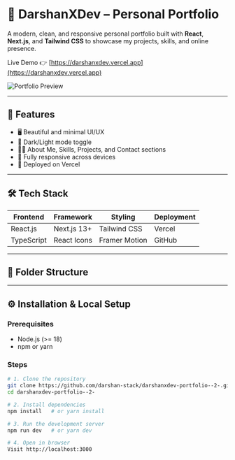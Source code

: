 # 🚀 DarshanXDev – Personal Portfolio

A modern, clean, and responsive personal portfolio built with **React**, **Next.js**, and **Tailwind CSS** to showcase my projects, skills, and online presence.

Live Demo 👉 [https://darshanxdev.vercel.app](https://darshanxdev.vercel.app)

![Portfolio Preview](https://github.com/darshan-stack/darshanxdev-portfolio--2-/assets/banner.png)

---

## 📌 Features

- 🖥️ Beautiful and minimal UI/UX
- 🌙 Dark/Light mode toggle
- 🧑‍💼 About Me, Skills, Projects, and Contact sections
- 📱 Fully responsive across devices
- 🚀 Deployed on Vercel

---

## 🛠 Tech Stack

| Frontend       | Framework         | Styling       | Deployment |
|----------------|-------------------|---------------|------------|
| React.js       | Next.js 13+       | Tailwind CSS  | Vercel     |
| TypeScript     | React Icons       | Framer Motion | GitHub     |

---

## 📂 Folder Structure


---

## ⚙️ Installation & Local Setup

### Prerequisites

- Node.js (>= 18)
- npm or yarn

### Steps

```bash
# 1. Clone the repository
git clone https://github.com/darshan-stack/darshanxdev-portfolio--2-.git
cd darshanxdev-portfolio--2-

# 2. Install dependencies
npm install   # or yarn install

# 3. Run the development server
npm run dev   # or yarn dev

# 4. Open in browser
Visit http://localhost:3000
